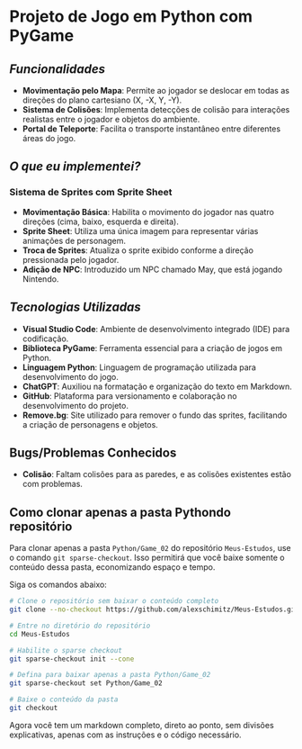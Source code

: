 # Projeto de Jogo em Python com PyGame

## _Funcionalidades_

- **Movimentação pelo Mapa**: Permite ao jogador se deslocar em todas as direções do plano cartesiano (X, -X, Y, -Y).
- **Sistema de Colisões**: Implementa detecções de colisão para interações realistas entre o jogador e objetos do ambiente.
- **Portal de Teleporte**: Facilita o transporte instantâneo entre diferentes áreas do jogo.

## _O que eu implementei?_

### Sistema de Sprites com Sprite Sheet

- **Movimentação Básica**: Habilita o movimento do jogador nas quatro direções (cima, baixo, esquerda e direita).
- **Sprite Sheet**: Utiliza uma única imagem para representar várias animações de personagem.
- **Troca de Sprites**: Atualiza o sprite exibido conforme a direção pressionada pelo jogador.
- **Adição de NPC**: Introduzido um NPC chamado May, que está jogando Nintendo.

## _Tecnologias Utilizadas_

- **Visual Studio Code**: Ambiente de desenvolvimento integrado (IDE) para codificação.
- **Biblioteca PyGame**: Ferramenta essencial para a criação de jogos em Python.
- **Linguagem Python**: Linguagem de programação utilizada para desenvolvimento do jogo.
- **ChatGPT**: Auxiliou na formatação e organização do texto em Markdown.
- **GitHub**: Plataforma para versionamento e colaboração no desenvolvimento do projeto.
- **Remove.bg**: Site utilizado para remover o fundo das sprites, facilitando a criação de personagens e objetos.


## Bugs/Problemas Conhecidos

- **Colisão**: Faltam colisões para as paredes, e as colisões existentes estão com problemas.

## Como clonar apenas a pasta Pythondo repositório

Para clonar apenas a pasta `Python/Game_02` do repositório `Meus-Estudos`, use o comando `git sparse-checkout`. Isso permitirá que você baixe somente o conteúdo dessa pasta, economizando espaço e tempo.

Siga os comandos abaixo:

```bash
# Clone o repositório sem baixar o conteúdo completo
git clone --no-checkout https://github.com/alexschimitz/Meus-Estudos.git

# Entre no diretório do repositório
cd Meus-Estudos

# Habilite o sparse checkout
git sparse-checkout init --cone

# Defina para baixar apenas a pasta Python/Game_02
git sparse-checkout set Python/Game_02

# Baixe o conteúdo da pasta
git checkout
```

Agora você tem um markdown completo, direto ao ponto, sem divisões explicativas, apenas com as instruções e o código necessário.


